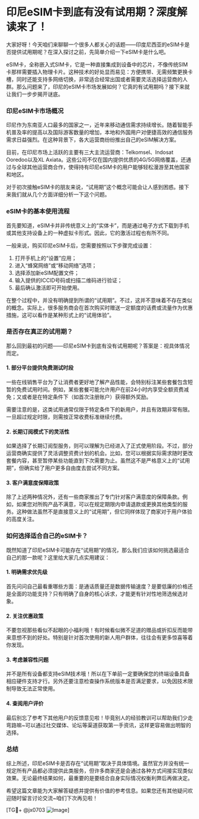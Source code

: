 # 印尼eSIM卡到底有没有试用期？深度解读来了！

大家好呀！今天咱们来聊聊一个很多人都关心的话题——印度尼西亚的eSIM卡是否提供试用期呢？在深入探讨之前，先简单介绍一下eSIM卡是什么吧。

eSIM卡，全称嵌入式SIM卡，它是一种直接集成到设备中的芯片，不像传统SIM卡那样需要插入物理卡片。这种技术的好处显而易见：方便携带、无需频繁更换卡槽，同时还能支持多网络切换，非常适合经常出国或者需要灵活选择运营商的人群。那么问题来了，印尼的eSIM卡市场发展如何？它真的有试用期吗？接下来就让我们一步步揭开谜底。

### 印尼eSIM卡市场概况

印尼作为东南亚人口最多的国家之一，近年来移动通信需求持续增长。随着智能手机普及率的提高以及国际游客数量的增加，本地和外国用户对便捷高效的通信服务需求日益强烈。在这种背景下，各大运营商纷纷推出自己的eSIM解决方案。

目前，在印尼市场上活跃的主要有三大主流运营商：Telkomsel、Indosat Ooredoo以及XL Axiata。这些公司不仅在国内提供优质的4G/5G网络覆盖，还通过与全球其他运营商合作，使得持有印尼eSIM卡的用户能够轻松漫游至其他国家和地区。

对于初次接触eSIM卡的朋友来说，“试用期”这个概念可能会让人感到困惑。接下来我们就从几个方面详细分析一下这个问题。

### eSIM卡的基本使用流程

首先要知道，eSIM卡并非传统意义上的“实体卡”，而是通过电子方式下载到手机或其他支持设备上的一种虚拟卡形式。因此，它的激活过程也有所不同。

一般来说，购买印尼eSIM卡后，您需要按照以下步骤完成设置：
1. 打开手机上的“设置”应用；
2. 进入“蜂窝网络”或“移动网络”选项；
3. 选择添加新eSIM配置文件；
4. 输入提供的ICCID号码或扫描二维码进行验证；
5. 最后确认激活即可开始使用。

在整个过程中，并没有明确提到所谓的“试用期”。不过，这并不意味着不存在类似的概念。实际上，很多服务商会在首次购买时赠送一定额度的话费或流量作为优惠措施，这可以看作是某种形式上的“试用体验”。

### 是否存在真正的试用期？

那么回到最初的问题——印尼eSIM卡到底有没有试用期呢？答案是：视具体情况而定。

#### 1. 部分平台提供免费测试时段
一些在线销售平台为了让消费者更好地了解产品性能，会特别标注某些套餐包含短暂的免费试用时间。例如，某些套餐可能允许用户在前24小时内享受全额资费减免；又或者是在特定条件下（如首次注册账户）获得额外奖励。

需要注意的是，这类试用通常仅限于特定条件下的新用户，并且有效期非常有限。一旦超过规定时限，则需按正常收费标准继续付费。

#### 2. 长期订阅模式下的灵活性
如果选择了长期订阅型服务，则可以理解为已经进入了正式使用阶段。不过，部分运营商确实提供了灵活调整资费计划的机会。比如，您可以根据实际需求随时更改套餐内容，甚至暂停某些功能直到下次需要为止。虽然这不是严格意义上的“试用期”，但确实给了用户更多自由度去尝试不同方案。

#### 3. 客户满意度保障政策
除了上述两种情况外，还有一些商家推出了专门针对客户满意度的保障条款。例如，如果您对所购产品不满意，可以在规定期限内申请退款或更换其他类型的服务。这种做法虽然不是直接意义上的“试用期”，但它同样体现了商家对于用户体验的高度关注。

### 如何选择适合自己的eSIM卡？

既然知道了印尼eSIM卡可能存在“试用期”的情况，那么我们应该如何挑选最适合自己的那一款呢？这里给大家几点实用建议：

#### 1. 明确需求优先级
首先问问自己最看重哪些方面：是通话质量还是数据传输速度？是要低廉的价格还是全面的功能支持？只有明确了自身的核心诉求，才能更有针对性地筛选候选对象。

#### 2. 关注优惠政策
不要忽视那些看似不起眼的小福利哦！有时候看似微不足道的赠品或折扣反而能带来意想不到的好处。特别是针对首次使用的新人用户群体，往往会有更多惊喜等着你发现。

#### 3. 考虑兼容性问题
并不是所有设备都支持eSIM技术哦！所以在下单前一定要确保您的终端设备具备相应硬件支持才行。另外还要注意检查操作系统版本是否满足要求，以免因技术限制导致无法正常使用。

#### 4. 查阅用户评价
最后别忘了参考下其他用户的反馈意见啦！毕竟别人的经验教训可以帮助我们少走弯路嘛~可以通过社交媒体、论坛等渠道获取第一手资讯，这样更容易做出明智的选择。

### 总结

综上所述，印尼eSIM卡是否存在“试用期”取决于具体情境。虽然官方并没有统一规定所有产品都必须提供此类服务，但许多商家还是会通过各种方式间接实现类似效果。无论最终结果如何，最重要的是要结合自身实际情况权衡利弊后再做决定。

希望这篇文章能为大家解答疑惑并提供有价值的参考信息。如果您还有其他疑问欢迎随时留言讨论交流~咱们下次再见啦！

[TG💪+ @jx0703 ![Image](https://github.com/user-attachments/assets/dbca1d08-cadb-493c-b0ec-ad6f7a83f270)]